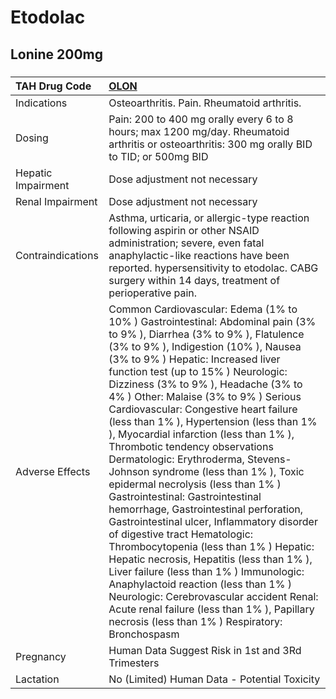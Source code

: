 # Etodolac

## Lonine 200mg

##### 

| TAH Drug Code      | [OLON](https://www.tahsda.org.tw/drugs/hissearch.php?drug_code=OLON)                                                                                                                                                                                                                                                                                                                                                                                                                                                                                                                                                                                                                                                                                                                                                                                                                                                                                                                                                                                                                           |
|:-------------------|:-----------------------------------------------------------------------------------------------------------------------------------------------------------------------------------------------------------------------------------------------------------------------------------------------------------------------------------------------------------------------------------------------------------------------------------------------------------------------------------------------------------------------------------------------------------------------------------------------------------------------------------------------------------------------------------------------------------------------------------------------------------------------------------------------------------------------------------------------------------------------------------------------------------------------------------------------------------------------------------------------------------------------------------------------------------------------------------------------|
| Indications        | Osteoarthritis. Pain. Rheumatoid arthritis.                                                                                                                                                                                                                                                                                                                                                                                                                                                                                                                                                                                                                                                                                                                                                                                                                                                                                                                                                                                                                                                    |
| Dosing             | Pain: 200 to 400 mg orally every 6 to 8 hours; max 1200 mg/day. Rheumatoid arthritis or osteoarthritis: 300 mg orally BID to TID; or 500mg BID                                                                                                                                                                                                                                                                                                                                                                                                                                                                                                                                                                                                                                                                                                                                                                                                                                                                                                                                                 |
| Hepatic Impairment | Dose adjustment not necessary                                                                                                                                                                                                                                                                                                                                                                                                                                                                                                                                                                                                                                                                                                                                                                                                                                                                                                                                                                                                                                                                  |
| Renal Impairment   | Dose adjustment not necessary                                                                                                                                                                                                                                                                                                                                                                                                                                                                                                                                                                                                                                                                                                                                                                                                                                                                                                                                                                                                                                                                  |
| Contraindications  | Asthma, urticaria, or allergic-type reaction following aspirin or other NSAID administration; severe, even fatal anaphylactic-like reactions have been reported. hypersensitivity to etodolac. CABG surgery within 14 days, treatment of perioperative pain.                                                                                                                                                                                                                                                                                                                                                                                                                                                                                                                                                                                                                                                                                                                                                                                                                                   |
| Adverse Effects    | Common Cardiovascular: Edema (1% to 10% ) Gastrointestinal: Abdominal pain (3% to 9% ), Diarrhea (3% to 9% ), Flatulence (3% to 9% ), Indigestion (10% ), Nausea (3% to 9% ) Hepatic: Increased liver function test (up to 15% ) Neurologic: Dizziness (3% to 9% ), Headache (3% to 4% ) Other: Malaise (3% to 9% ) Serious Cardiovascular: Congestive heart failure (less than 1% ), Hypertension (less than 1% ), Myocardial infarction (less than 1% ), Thrombotic tendency observations Dermatologic: Erythroderma, Stevens-Johnson syndrome (less than 1% ), Toxic epidermal necrolysis (less than 1% ) Gastrointestinal: Gastrointestinal hemorrhage, Gastrointestinal perforation, Gastrointestinal ulcer, Inflammatory disorder of digestive tract Hematologic: Thrombocytopenia (less than 1% ) Hepatic: Hepatic necrosis, Hepatitis (less than 1% ), Liver failure (less than 1% ) Immunologic: Anaphylactoid reaction (less than 1% ) Neurologic: Cerebrovascular accident Renal: Acute renal failure (less than 1% ), Papillary necrosis (less than 1% ) Respiratory: Bronchospasm |
| Pregnancy          | Human Data Suggest Risk in 1st and 3Rd Trimesters                                                                                                                                                                                                                                                                                                                                                                                                                                                                                                                                                                                                                                                                                                                                                                                                                                                                                                                                                                                                                                              |
| Lactation          | No (Limited) Human Data - Potential Toxicity                                                                                                                                                                                                                                                                                                                                                                                                                                                                                                                                                                                                                                                                                                                                                                                                                                                                                                                                                                                                                                                   |

